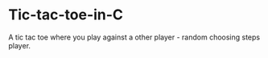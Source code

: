 # Tic-tac-toe-in-C
A tic tac toe where you play against a other player - random choosing steps player.
